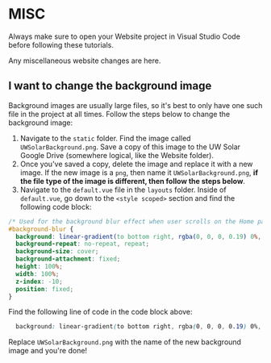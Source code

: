 # MISC


Always make sure to open your Website project in Visual Studio Code before following these tutorials.

Any miscellaneous website changes are here.

## I want to change the background image

Background images are usually large files, so it's best to only have one such file in the project at all times. Follow the steps below to change the background image:

1. Navigate to the `static` folder. Find the image called `UWSolarBackground.png`. Save a copy of this image to the UW Solar Google Drive (somewhere logical, like the Website folder). 
2. Once you've saved a copy, delete the image and replace it with a new image. If the new image is a `png`, then name it `UWSolarBackground.png`, **if the file type of the image is different, then follow the steps below**.
3. Navigate to the `default.vue` file in the `layouts` folder. Inside of `default.vue`, go down to the `<style scoped>` section and find the following code block:

```css
/* Used for the background blur effect when user scrolls on the Home page */
#background-blur {
  background: linear-gradient(to bottom right, rgba(0, 0, 0, 0.19) 0%, rgba(255, 255, 255, 0.21) 100%), url("../static/UWSolarBackground.png");
  background-repeat: no-repeat, repeat;
  background-size: cover;
  background-attachment: fixed;
  height: 100%;
  width: 100%;
  z-index: -10;
  position: fixed;
}
```

Find the following line of code in the code block above:

```css
  background: linear-gradient(to bottom right, rgba(0, 0, 0, 0.19) 0%, rgba(255, 255, 255, 0.21) 100%), url("../static/UWSolarBackground.png");
```

Replace `UWSolarBackground.png` with the name of the new background image and you're done!